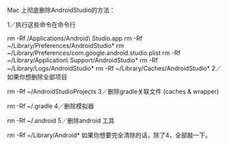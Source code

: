 Mac 上彻底删除AndroidStudio的方法：

1／执行这些命令在命令行

rm -Rf /Applications/Android\ Studio.app
rm -Rf ~/Library/Preferences/AndroidStudio*
rm ~/Library/Preferences/com.google.android.studio.plist
rm -Rf ~/Library/Application\ Support/AndroidStudio*
rm -Rf ~/Library/Logs/AndroidStudio*
rm -Rf ~/Library/Caches/AndroidStudio*
2／如果你想删除全部项目

rm -Rf ~/AndroidStudioProjects
3／删除gradle关联文件 (caches & wrapper)

rm -Rf ~/.gradle
4／删除模拟器

rm -Rf ~/.android
5／删除android 工具

rm -Rf ~/Library/Android*
如果你想要完全清除的话，除了4，全部敲一下。
